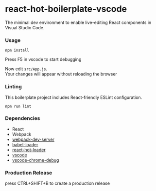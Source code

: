 react-hot-boilerplate-vscode
============================

The minimal dev environment to enable live-editing React components in Visual Studio Code.

### Usage

```
npm install
```
Press F5 in vscode to start debugging

Now edit `src/App.js`.  
Your changes will appear without reloading the browser

### Linting

This boilerplate project includes React-friendly ESLint configuration.

```
npm run lint
```

### Dependencies

* React
* Webpack
* [webpack-dev-server](https://github.com/webpack/webpack-dev-server)
* [babel-loader](https://github.com/babel/babel-loader)
* [react-hot-loader](https://github.com/gaearon/react-hot-loader)
* [vscode](https://github.com/Microsoft/vscode)
* [vscode-chrome-debug](https://github.com/Microsoft/vscode-chrome-debug)

### Production Release

press CTRL+SHIFT+B to create a production release

